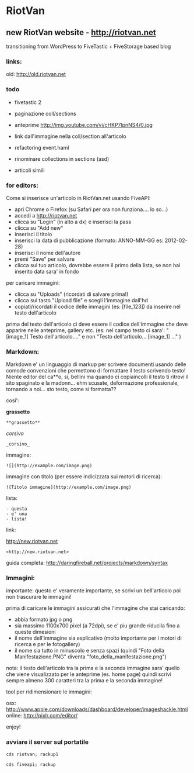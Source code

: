 # RiotVan
## new RiotVan website - http://riotvan.net

transitioning from WordPress to FiveTastic + FiveStorage based blog


### links:

old: http://old.riotvan.net


### todo

- fivetastic 2

- paginazione coll/sections
- anteprime http://img.youtube.com/vi/cHKP7lpnNS4/0.jpg

- link dall'immagine nella coll/section all'articolo
- refactoring event.haml
- rinominare collections in sections (asd)
- articoli simili

### for editors:

Come si inserisce un'articolo in RiotVan.net usando FiveAPI:

- apri Chrome o Firefox (su Safari per ora non funziona.... lo so...)
- accedi a http://riotvan.net
- clicca su "Login" (in alto a dx) e inserisci la pass
- clicca su "Add new"
- inserisci il titolo 
- inserisci la data di pubblicazione (formato: ANNO-MM-GG es: 2012-02-28)
- inserisci il nome dell'autore
- premi "Save" per salvare
- clicca sul tuo articolo, dovrebbe essere il primo della lista, se non hai inserito data sara' in fondo
 

per caricare immagini:

- clicca su "Uploads" (ricordati di salvare prima!)
- clicca sul tasto "Upload file" e scegli l'immagine dall'hd
- copiati/ricordati il codice delle immagini (es: [file_123]) da inserire nel testo dell'articolo

prima del testo dell'articolo ci deve essere il codice dell'immagine che deve apparire nelle anteprime, gallery etc. (es: nel campo testo ci sara': "[image_1] Testo dell'articolo...." e non "Testo dell'articolo... [image_1] ..." ) 



### Markdown:

Markdown e' un linguaggio di markup per scrivere documenti usando delle comode convenzioni che permettono di formattare il testo scrivendo testo! Niente editor del ca**o, si, bellini ma quando ci copiaincolli il testo ti ritrovi il sito spaginato e la madonn... ehm scusate, deformazione professionale, tornando a noi...
sto testo, come si formatta??

cosi':

**grassetto**

    **grassetto**

_corsivo_

    _corsivo_

immagine:

    ![](http://example.com/image.png)

immagine con titolo (per essere indicizzata sui motori di ricerca):

    ![Titolo immagine](http://example.com/image.png)

lista:

    - questa
    - e' una
    - lista!   

link:

<http://new.riotvan.net>  

    <http://new.riotvan.net>    


guida completa:
http://daringfireball.net/projects/markdown/syntax


### Immagini:

importante: questo e' veramente importante, se scrivi un bell'articolo poi non trascurare le immagini!

prima di caricare le immagini assicurati che l'immagine che stai caricando:

- abbia formato jpg o png
- sia massimo 1100x700 pixel (a 72dpi), se e' piu grande riducila fino a queste dimesioni
- il nome dell'immagine sia esplicativo (molto importante per i motori di ricerca e per le fotogallery)
- il nome sia tutto in minuscolo e senza spazi (quindi "Foto della Manifestazione.PNG" diventa "foto_della_manifestazione.png")


nota: il testo dell'articolo tra la prima e la seconda immagine sara' quello che viene visualizzato per le anteprime (es. home page) quindi scrivi sempre almeno 300 caratteri tra la prima e la seconda immagine!


tool per ridimensionare le immagini:

osx: http://www.apple.com/downloads/dashboard/developer/imageshackle.html
online: http://pixlr.com/editor/

enjoy!


### avviare il server sul portatile

    cds riotvan; rackup1

    cds fiveapi; rackup

